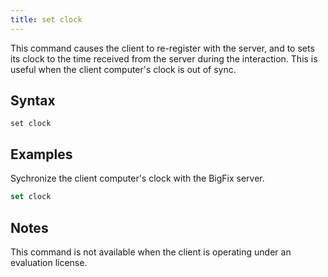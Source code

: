 ```yaml
---
title: set clock
---
```


This command causes the client to re-register with the server, and to sets its
clock to the time received from the server during the interaction. This is
useful when the client computer's clock is out of sync.

## Syntax

    set clock

## Examples

Sychronize the client computer's clock with the BigFix server.

```actionscript
set clock
```

## Notes

This command is not available when the client is operating under an evaluation
license.
